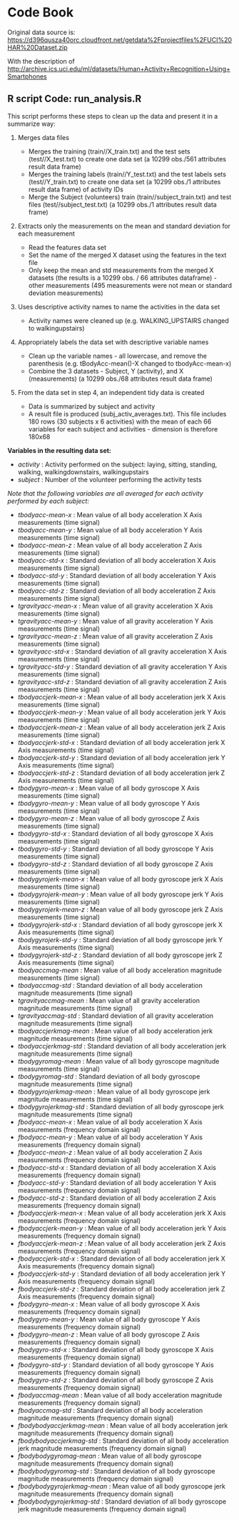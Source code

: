 
# Code Book

Original data source is:
https://d396qusza40orc.cloudfront.net/getdata%2Fprojectfiles%2FUCI%20HAR%20Dataset.zip

With the description of 
http://archive.ics.uci.edu/ml/datasets/Human+Activity+Recognition+Using+Smartphones

## R script Code: run_analysis.R

This script performs these steps to clean up the data and present it in a summarize way:

1. Merges data files
    + Merges the training (train//X_train.txt) and the test sets (test//X_test.txt) to create one data set (a 10299 obs./561 attributes result data frame)
    + Merges the training labels (train//Y_test.txt) and the test labels sets (test//Y_train.txt) to create one data set (a 10299 obs./1 attributes result data frame) of activity IDs
    + Merge the Subject (volunteers) train (train//subject_train.txt) and test files (test//subject_test.txt) (a 10299 obs./1 attributes result data frame)
    
2. Extracts only the measurements on the mean and standard deviation for each measurement
    + Read the features data set
    + Set the name of the merged X dataset using the features in the text file
    + Only keep the mean and std measurements from the merged X datasets (the results is a 10299 obs. / 66 attributes dataframe) - other measurements (495 measurements were not mean or standard deviation measurements)
    
3. Uses descriptive activity names to name the activities in the data set
    + Activity names were cleaned up (e.g. WALKING_UPSTAIRS changed to walkingupstairs)
    
4. Appropriately labels the data set with descriptive variable names 
    + Clean up the variable names - all lowercase, and remove the parenthesis (e.g. tBodyAcc-mean()-X changed to tbodyAcc-mean-x)
    + Combine the 3 datasets - Subject, Y (activity), and X (measurements) (a 10299 obs./68 attributes result data frame)
    
5. From the data set in step 4, an independent tidy data is created
    + Data is summarized by subject and activity
    + A result file is produced (subj_activ_averages.txt). This file includes 180 rows (30 subjects x 6 activities) with the mean of each 66 variables for each subject and activities - dimension is therefore 180x68
    
**Variables in the resulting data set:**

* *activity*    : Activity performed on the subject: laying, sitting, standing, walking, walkingdownstairs, walkingupstairs
* *subject*	: Number of the volunteer performing the activity tests

*Note that the following variables are all averaged for each activity performed by each subject:*

* *tbodyacc-mean-x*	: Mean value of all body acceleration X Axis measurements (time signal)
* *tbodyacc-mean-y*	: Mean value of all body acceleration Y Axis measurements (time signal)
* *tbodyacc-mean-z*	: Mean value of all body acceleration Z Axis measurements (time signal)
* *tbodyacc-std-x*	: Standard deviation of all body acceleration X Axis measurements (time signal)
* *tbodyacc-std-y*	: Standard deviation of all body acceleration Y Axis measurements (time signal)
* *tbodyacc-std-z*	: Standard deviation of all body acceleration Z Axis measurements (time signal)
* *tgravityacc-mean-x*	: Mean value of all gravity acceleration X Axis measurements (time signal)
* *tgravityacc-mean-y*	: Mean value of all gravity acceleration Y Axis measurements (time signal)
* *tgravityacc-mean-z*	: Mean value of all gravity acceleration Z Axis measurements (time signal)
* *tgravityacc-std-x*	: Standard deviation of all gravity acceleration X Axis measurements (time signal)
* *tgravityacc-std-y*	: Standard deviation of all gravity acceleration Y Axis measurements (time signal)
* *tgravityacc-std-z*	: Standard deviation of all gravity acceleration Z Axis measurements (time signal)
* *tbodyaccjerk-mean-x*	: Mean value of all body acceleration jerk X Axis measurements (time signal)
* *tbodyaccjerk-mean-y*	: Mean value of all body acceleration jerk Y Axis measurements (time signal)
* *tbodyaccjerk-mean-z*	: Mean value of all body acceleration jerk Z Axis measurements (time signal)
* *tbodyaccjerk-std-x*	: Standard deviation of all body acceleration jerk X Axis measurements (time signal)
* *tbodyaccjerk-std-y*	: Standard deviation of all body acceleration jerk Y Axis measurements (time signal)
* *tbodyaccjerk-std-z*	: Standard deviation of all body acceleration jerk Z Axis measurements (time signal)
* *tbodygyro-mean-x*	: Mean value of all body gyroscope X Axis measurements (time signal)
* *tbodygyro-mean-y*	: Mean value of all body gyroscope Y Axis measurements (time signal)
* *tbodygyro-mean-z*	: Mean value of all body gyroscope Z Axis measurements (time signal)
* *tbodygyro-std-x*	: Standard deviation of all body gyroscope X Axis measurements (time signal)
* *tbodygyro-std-y*	: Standard deviation of all body gyroscope Y Axis measurements (time signal)
* *tbodygyro-std-z*	: Standard deviation of all body gyroscope Z Axis measurements (time signal)
* *tbodygyrojerk-mean-x*	: Mean value of all body gyroscope jerk X Axis measurements (time signal)
* *tbodygyrojerk-mean-y*	: Mean value of all body gyroscope jerk Y Axis measurements (time signal)
* *tbodygyrojerk-mean-z*	: Mean value of all body gyroscope jerk Z Axis measurements (time signal)
* *tbodygyrojerk-std-x*	: Standard deviation of all body gyroscope jerk X Axis measurements (time signal)
* *tbodygyrojerk-std-y*	: Standard deviation of all body gyroscope jerk Y Axis measurements (time signal)
* *tbodygyrojerk-std-z*	: Standard deviation of all body gyroscope jerk Z Axis measurements (time signal)
* *tbodyaccmag-mean*	: Mean value of all body acceleration magnitude  measurements (time signal)
* *tbodyaccmag-std*	: Standard deviation of all body acceleration magnitude  measurements (time signal)
* *tgravityaccmag-mean*	: Mean value of all gravity acceleration magnitude  measurements (time signal)
* *tgravityaccmag-std*	: Standard deviation of all gravity acceleration magnitude  measurements (time signal)
* *tbodyaccjerkmag-mean*	: Mean value of all body acceleration jerk magnitude  measurements (time signal)
* *tbodyaccjerkmag-std*	: Standard deviation of all body acceleration jerk magnitude  measurements (time signal)
* *tbodygyromag-mean*	: Mean value of all body gyroscope magnitude  measurements (time signal)
* *tbodygyromag-std*	: Standard deviation of all body gyroscope magnitude  measurements (time signal)
* *tbodygyrojerkmag-mean*	: Mean value of all body gyroscope jerk magnitude  measurements (time signal)
* *tbodygyrojerkmag-std*	: Standard deviation of all body gyroscope jerk magnitude  measurements (time signal)
* *fbodyacc-mean-x*	: Mean value of all body acceleration X Axis measurements (frequency domain signal)
* *fbodyacc-mean-y*	: Mean value of all body acceleration Y Axis measurements (frequency domain signal)
* *fbodyacc-mean-z*	: Mean value of all body acceleration Z Axis measurements (frequency domain signal)
* *fbodyacc-std-x*	: Standard deviation of all body acceleration X Axis measurements (frequency domain signal)
* *fbodyacc-std-y*	: Standard deviation of all body acceleration Y Axis measurements (frequency domain signal)
* *fbodyacc-std-z*	: Standard deviation of all body acceleration Z Axis measurements (frequency domain signal)
* *fbodyaccjerk-mean-x*	: Mean value of all body acceleration jerk X Axis measurements (frequency domain signal)
* *fbodyaccjerk-mean-y*	: Mean value of all body acceleration jerk Y Axis measurements (frequency domain signal)
* *fbodyaccjerk-mean-z*	: Mean value of all body acceleration jerk Z Axis measurements (frequency domain signal)
* *fbodyaccjerk-std-x*	: Standard deviation of all body acceleration jerk X Axis measurements (frequency domain signal)
* *fbodyaccjerk-std-y*	: Standard deviation of all body acceleration jerk Y Axis measurements (frequency domain signal)
* *fbodyaccjerk-std-z*	: Standard deviation of all body acceleration jerk Z Axis measurements (frequency domain signal)
* *fbodygyro-mean-x*	: Mean value of all body gyroscope X Axis measurements (frequency domain signal)
* *fbodygyro-mean-y*	: Mean value of all body gyroscope Y Axis measurements (frequency domain signal)
* *fbodygyro-mean-z*	: Mean value of all body gyroscope Z Axis measurements (frequency domain signal)
* *fbodygyro-std-x*	: Standard deviation of all body gyroscope X Axis measurements (frequency domain signal)
* *fbodygyro-std-y*	: Standard deviation of all body gyroscope Y Axis measurements (frequency domain signal)
* *fbodygyro-std-z*	: Standard deviation of all body gyroscope Z Axis measurements (frequency domain signal)
* *fbodyaccmag-mean*	: Mean value of all body acceleration magnitude  measurements (frequency domain signal)
* *fbodyaccmag-std*	: Standard deviation of all body acceleration magnitude  measurements (frequency domain signal)
* *fbodybodyaccjerkmag-mean*	: Mean value of all body acceleration jerk magnitude  measurements (frequency domain signal)
* *fbodybodyaccjerkmag-std*	: Standard deviation of all body acceleration jerk magnitude  measurements (frequency domain signal)
* *fbodybodygyromag-mean*	: Mean value of all body gyroscope magnitude  measurements (frequency domain signal)
* *fbodybodygyromag-std*	: Standard deviation of all body gyroscope magnitude  measurements (frequency domain signal)
* *fbodybodygyrojerkmag-mean*	: Mean value of all body gyroscope jerk magnitude  measurements (frequency domain signal)
* *fbodybodygyrojerkmag-std*	: Standard deviation of all body gyroscope jerk magnitude  measurements (frequency domain signal)
